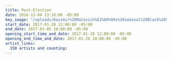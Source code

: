 ```yaml
---
title: Post-Election
date: 2016-12-04 13:18:00 -05:00
key_image: "/uploads/Kazimir%20Malevich%E2%80%99s%20seminal%20Black%20Square%20(1915).jpg"
start_date: 2017-01-28 12:00:00 -05:00
end_date: 2017-03-05 18:00:00 -05:00
opening_start_time_and_date: 2017-01-28 12:00:00 -05:00
opening_end_time_and_date: 2017-01-28 18:00:00 -05:00
artist_links:
  150 artists and counting: 
---
```


